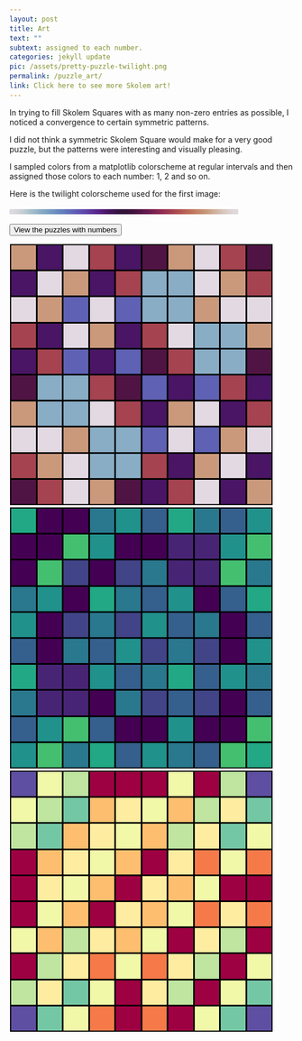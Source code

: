 ```yaml
---
layout: post
title: Art
text: ""
subtext: assigned to each number.
categories: jekyll update
pic: /assets/pretty-puzzle-twilight.png
permalink: /puzzle_art/
link: Click here to see more Skolem art!
---
```

<div class="page-wrap-text">In trying to fill Skolem Squares with as many non-zero entries as possible, I noticed a convergence to certain symmetric patterns.

I did not think a symmetric Skolem Square would make for a very good puzzle, but the patterns were interesting and visually pleasing.

I sampled colors from a matplotlib colorscheme at regular intervals and then assigned those colors to each number: 1, 2 and so on.

<p>Here is the twilight colorscheme used for the first image:</p><img class="medsmall" src="/assets/colormap.jpeg">

</div>

<a href="#" onclick="toggleNumbers(); return false;"><button>View the puzzles with numbers</button></a>

<div class="page-wrap-art">
  <img id="art1" class="medsmall_img" src="/assets/art-page/pretty-puzzle-twilight.png">

  <img id="art3" class="medsmall_img" src="/assets/art-page/pretty-puzzle-viridis.png">

  <img id="art2" class="medsmall_img" src="/assets/art-page/pretty-puzzle-Spectral.png">
</div>
